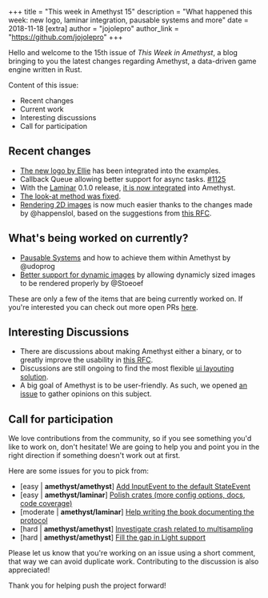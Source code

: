+++
title = "This week in Amethyst 15"
description = "What happened this week: new logo, laminar integration, pausable systems and more"
date = 2018-11-18
[extra]
author = "jojolepro"
author_link = "https://github.com/jojolepro"
+++

Hello and welcome to the 15th issue of _This Week in Amethyst_, a blog bringing to
you the latest changes regarding Amethyst, a data-driven game engine written in
Rust.

Content of this issue:

* Recent changes
* Current work
* Interesting discussions
* Call for participation

## Recent changes

* [The new logo by Ellie](1143) has been integrated into the examples.
* Callback Queue allowing better support for async tasks. [#1125](1125)
* With the [Laminar](laminar) 0.1.0 release, [it is now integrated](1137) into Amethyst.
* [The look-at method was fixed](1142).
* [Rendering 2D images](1153) is now much easier thanks to the changes made by @happenslol, based on the suggestions from [this RFC](rfc5).

[laminar]: https://github.com/amethyst/laminar
[1125]: https://github.com/amethyst/amethyst/pull/1125
[1137]: https://github.com/amethyst/amethyst/pull/1137
[1143]: https://github.com/amethyst/amethyst/pull/1143
[1142]: https://github.com/amethyst/amethyst/pull/1142
[1153]: https://github.com/amethyst/amethyst/pull/1153
[rfc5]: https://github.com/amethyst/rfcs/pull/5

## What's being worked on currently?

* [Pausable Systems][wo1] and how to achieve them within Amethyst by @udoprog
* [Better support for dynamic images][wo2] by allowing dynamicly sized images to be rendered properly by @Stoeoef

[wo1]: https://github.com/amethyst/amethyst/pull/1146
[wo2]: https://github.com/amethyst/amethyst/pull/1144

These are only a few of the items that are being currently worked on. If you're interested you can check out more open PRs [here](prs).

[prs]: https://github.com/amethyst/amethyst/pulls

## Interesting Discussions

* There are discussions about making Amethyst either a binary, or to greatly improve the usability in [this RFC](https://github.com/amethyst/rfcs/pull/6).
* Discussions are still ongoing to find the most flexible [ui layouting solution](https://github.com/amethyst/amethyst/issues/1072).
* A big goal of Amethyst is to be user-friendly. As such, we opened [an issue](https://github.com/amethyst/amethyst/issues/1152) to gather opinions on this subject.

## Call for participation

We love contributions from the community, so if you see something you'd like
to work on, don't hesitate! We are going to help you and point you in the
right direction if something doesn't work out at first.

Here are some issues for you to pick from:

* [easy | **amethyst/amethyst**] [Add InputEvent<AC> to the default StateEvent][is3]
* [easy | **amethyst/laminar**] [Polish crates (more config options, docs, code coverage)][is1]
* [moderate | **amethyst/laminar**] [Help writing the book documenting the protocol][is2]
* [hard | **amethyst/amethyst**] [Investigate crash related to multisampling][is4]
* [hard | **amethyst/amethyst**] [Fill the gap in Light support][is5]

Please let us know that you're working on an issue using a short comment,
that way we can avoid duplicate work. Contributing to the discussion is also
appreciated!

Thank you for helping push the project forward!

[is1]: https://github.com/amethyst/laminar/issues/45
[is2]: https://github.com/amethyst/laminar/issues/33
[is3]: https://github.com/amethyst/amethyst/issues/1148
[is4]: https://github.com/amethyst/amethyst/issues/135
[is5]: https://github.com/amethyst/amethyst/issues/855
